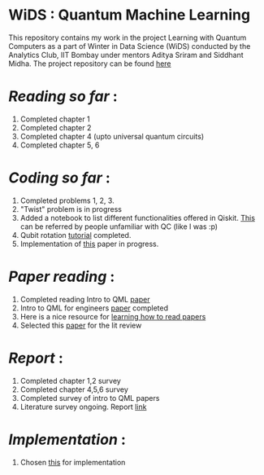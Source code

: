 # **WiDS : Quantum Machine Learning**

This repository contains my work in the project Learning with Quantum Computers as a part of Winter in Data Science (WiDS) conducted by the Analytics Club, IIT Bombay under mentors Aditya Sriram and Siddhant Midha. The project repository can be found [here](https://github.com/siddhant-midha/WiDS-22-Learning-with-quantum-computers-)

# *Reading so far* : 
1. Completed chapter 1
2. Completed chapter 2
3. Completed chapter 4 (upto universal quantum circuits)
4. Completed chapter 5, 6

# *Coding so far* : 
1. Completed problems 1, 2, 3.
2. "Twist" problem is in progress
3. Added a notebook to list different functionalities offered in Qiskit. [This](https://github.com/Ihsoj-Mahos/WiDS-QML/blob/master/Week%201/QML_Intro.ipynb) can be referred by people unfamiliar with QC (like I was :p)
4. Qubit rotation [tutorial](https://pennylane.ai/qml/demos/tutorial_qubit_rotation.html) completed.
5. Implementation of [this](https://pennylane.ai/qml/demos/tutorial_geometric_qml.html) paper in progress.

# *Paper reading* : 
1. Completed reading Intro to QML [paper](https://arxiv.org/abs/1409.3097)
2. Intro to QML for engineers [paper](https://arxiv.org/abs/2205.09510) completed
3. Here is a nice resource for [learning how to read papers](https://web.stanford.edu/class/ee384m/Handouts/HowtoReadPaper.pdf)
4. Selected this [paper](https://arxiv.org/pdf/1401.2142.pdf) for the lit review

# *Report* : 
1. Completed chapter 1,2 survey
2. Completed chapter 4,5,6 survey
3. Completed survey of intro to QML papers
4. Literature survey ongoing. Report [link](https://github.com/Ihsoj-Mahos/WiDS-QML/blob/master/Report/report.pdf)

# *Implementation* : 
1. Chosen [this](https://pennylane.ai/qml/demos/tutorial_geometric_qml.html) for implementation
